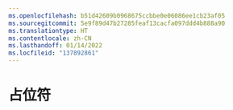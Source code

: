```yaml
---
ms.openlocfilehash: b51d42609b0968675ccbbe0e06086ee1cb23af05
ms.sourcegitcommit: 5e9f89d47b27285feaf13cacfa097ddd4b888a90
ms.translationtype: HT
ms.contentlocale: zh-CN
ms.lasthandoff: 01/14/2022
ms.locfileid: "137892861"
---
```

# <a name="placeholder"></a>占位符